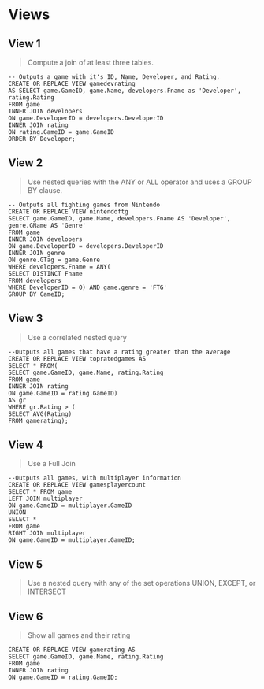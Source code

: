 # Views

## View 1
> Compute a join of at least three tables.

```
-- Outputs a game with it's ID, Name, Developer, and Rating.
CREATE OR REPLACE VIEW gamedevrating
AS SELECT game.GameID, game.Name, developers.Fname as 'Developer', rating.Rating
FROM game
INNER JOIN developers
ON game.DeveloperID = developers.DeveloperID
INNER JOIN rating
ON rating.GameID = game.GameID
ORDER BY Developer;
```

## View 2
> Use nested queries with the ANY or ALL operator and uses a GROUP BY clause.

```
-- Outputs all fighting games from Nintendo
CREATE OR REPLACE VIEW nintendoftg
SELECT game.GameID, game.Name, developers.Fname AS 'Developer', genre.GName AS 'Genre'  
FROM game 
INNER JOIN developers 
ON game.DeveloperID = developers.DeveloperID 
INNER JOIN genre 
ON genre.GTag = game.Genre
WHERE developers.Fname = ANY(
SELECT DISTINCT Fname 
FROM developers
WHERE DeveloperID = 0) AND game.genre = 'FTG'
GROUP BY GameID;
```

## View 3

> Use a correlated nested query

```
--Outputs all games that have a rating greater than the average
CREATE OR REPLACE VIEW topratedgames AS
SELECT * FROM(
SELECT game.GameID, game.Name, rating.Rating
FROM game
INNER JOIN rating
ON game.GameID = rating.GameID) 
AS gr
WHERE gr.Rating > ( 
SELECT AVG(Rating)
FROM gamerating);
```

## View 4
> Use a Full Join
```
--Outputs all games, with multiplayer information
CREATE OR REPLACE VIEW gamesplayercount
SELECT * FROM game 
LEFT JOIN multiplayer 
ON game.GameID = multiplayer.GameID 
UNION 
SELECT * 
FROM game 
RIGHT JOIN multiplayer 
ON game.GameID = multiplayer.GameID;
```

## View 5
> Use a nested query with any of the set operations UNION, EXCEPT, or INTERSECT


## View 6
> Show all games and their rating
```
CREATE OR REPLACE VIEW gamerating AS
SELECT game.GameID, game.Name, rating.Rating
FROM game
INNER JOIN rating
ON game.GameID = rating.GameID;
```
